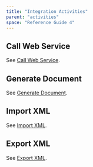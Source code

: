 ```yaml
---
title: "Integration Activities"
parent: "activities"
space: "Reference Guide 4"
---
```

## Call Web Service

See [Call Web Service](call-web-service).

## Generate Document

See [Generate Document](generate-document).

## Import XML

See [Import XML](import-xml).

## Export XML

See [Export XML](export-xml).
